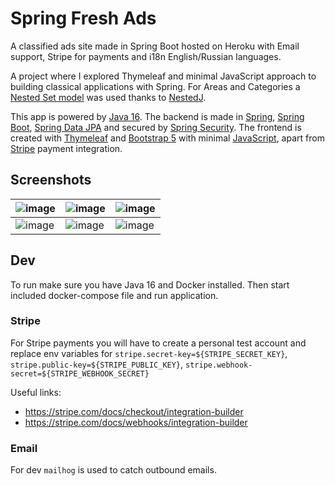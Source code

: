 # Spring Fresh Ads

A classified ads site made in Spring Boot hosted on Heroku with Email support, Stripe for payments and i18n English/Russian languages.

A project where I explored Thymeleaf and minimal JavaScript approach to building classical applications with Spring. For Areas and Categories a [Nested Set model](https://en.wikipedia.org/wiki/Nested_set_model) was used thanks to [NestedJ](https://github.com/eXsio/nestedj).

This app is powered by [Java 16](https://www.oracle.com/java/technologies/). The backend is made in [Spring](https://spring.io/projects/spring-framework/), [Spring Boot](https://spring.io/projects/spring-boot), [Spring Data JPA](https://spring.io/projects/spring-data-jpa/) and secured by [Spring Security](https://spring.io/projects/spring-security/). The frontend is created with [Thymeleaf](https://www.thymeleaf.org/) and [Bootstrap 5](https://getbootstrap.com/) with minimal [JavaScript](https://developer.mozilla.org/en-US/docs/Web/JavaScript), apart from [Stripe](https://stripe.com) payment integration.

## Screenshots

| ![image](https://user-images.githubusercontent.com/6123841/124307274-45df1500-db70-11eb-9e8e-3c6129bb5201.png) | ![image](https://user-images.githubusercontent.com/6123841/124308490-06192d00-db72-11eb-888f-b22acdaad288.png) | ![image](https://user-images.githubusercontent.com/6123841/124309189-05cd6180-db73-11eb-8d15-edfc3da1fde6.png) |
| -------------------------------------------------------------------------------------------------------------- | -------------------------------------------------------------------------------------------------------------- | -------------------------------------------------------------------------------------------------------------- |
| ![image](https://user-images.githubusercontent.com/6123841/124308194-94d97a00-db71-11eb-8944-73c9417769a1.png) | ![image](https://user-images.githubusercontent.com/6123841/124308561-1d581a80-db72-11eb-9999-b9f8841cd752.png) | ![image](https://user-images.githubusercontent.com/6123841/124309347-4036fe80-db73-11eb-996f-755bd7e1d6af.png) |

## Dev

To run make sure you have Java 16 and Docker installed.
Then start included docker-compose file and run application.

### Stripe

For Stripe payments you will have to create a personal test account
and replace env variables for `stripe.secret-key=${STRIPE_SECRET_KEY}`, `stripe.public-key=${STRIPE_PUBLIC_KEY}`, `stripe.webhook-secret=${STRIPE_WEBHOOK_SECRET}`

Useful links:
- https://stripe.com/docs/checkout/integration-builder
- https://stripe.com/docs/webhooks/integration-builder

### Email

For dev `mailhog` is used to catch outbound emails.
